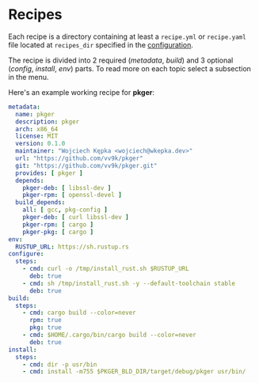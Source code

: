 # Recipes

Each recipe is a directory containing at least a `recipe.yml` or `recipe.yaml` file located at `recipes_dir` specified
in the [configuration](./configuration.md).

The recipe is divided into 2 required (*metadata*, *build*) and 3 optional (*config*, *install*, *env*) parts.
To read more on each topic select a subsection in the menu.

Here's an example working recipe for **pkger**:

```yaml
metadata:
  name: pkger
  description: pkger
  arch: x86_64
  license: MIT
  version: 0.1.0
  maintainer: "Wojciech Kępka <wojciech@wkepka.dev>"
  url: "https://github.com/vv9k/pkger"
  git: "https://github.com/vv9k/pkger.git"
  provides: [ pkger ]
  depends:
    pkger-deb: [ libssl-dev ]
    pkger-rpm: [ openssl-devel ]
  build_depends:
    all: [ gcc, pkg-config ]
    pkger-deb: [ curl libssl-dev ]
    pkger-rpm: [ cargo ]
    pkger-pkg: [ cargo ]
env:
  RUSTUP_URL: https://sh.rustup.rs
configure:
  steps:
    - cmd: curl -o /tmp/install_rust.sh $RUSTUP_URL
      deb: true
    - cmd: sh /tmp/install_rust.sh -y --default-toolchain stable
      deb: true
build:
  steps:
    - cmd: cargo build --color=never
      rpm: true
      pkg: true
    - cmd: $HOME/.cargo/bin/cargo build --color=never
      deb: true
install:
  steps:
    - cmd: dir -p usr/bin
    - cmd: install -m755 $PKGER_BLD_DIR/target/debug/pkger usr/bin/

```